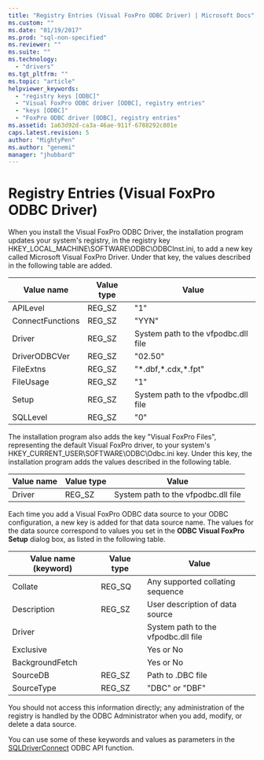 ```yaml
---
title: "Registry Entries (Visual FoxPro ODBC Driver) | Microsoft Docs"
ms.custom: ""
ms.date: "01/19/2017"
ms.prod: "sql-non-specified"
ms.reviewer: ""
ms.suite: ""
ms.technology: 
  - "drivers"
ms.tgt_pltfrm: ""
ms.topic: "article"
helpviewer_keywords: 
  - "registry keys [ODBC]"
  - "Visual FoxPro ODBC driver [ODBC], registry entries"
  - "keys [ODBC]"
  - "FoxPro ODBC driver [ODBC], registry entries"
ms.assetid: 1a63d92d-ca3a-46ae-911f-6788292c801e
caps.latest.revision: 5
author: "MightyPen"
ms.author: "genemi"
manager: "jhubbard"
---
```

# Registry Entries (Visual FoxPro ODBC Driver)
When you install the Visual FoxPro ODBC Driver, the installation program updates your system's registry, in the registry key HKEY_LOCAL_MACHINE\SOFTWARE\ODBC\ODBCInst.ini, to add a new key called Microsoft Visual FoxPro Driver. Under that key, the values described in the following table are added.  
  
|Value name|Value type|Value|  
|----------------|----------------|-----------|  
|APILevel|REG_SZ|"1"|  
|ConnectFunctions|REG_SZ|"YYN"|  
|Driver|REG_SZ|System path to the vfpodbc.dll file|  
|DriverODBCVer|REG_SZ|"02.50"|  
|FileExtns|REG_SZ|"*.dbf,\*.cdx,\*.fpt"|  
|FileUsage|REG_SZ|"1"|  
|Setup|REG_SZ|System path to the vfpodbc.dll file|  
|SQLLevel|REG_SZ|"0"|  
  
 The installation program also adds the key "Visual FoxPro Files", representing the default Visual FoxPro driver, to your system's HKEY_CURRENT_USER\SOFTWARE\ODBC\Odbc.ini key. Under this key, the installation program adds the values described in the following table.  
  
|Value name|Value type|Value|  
|----------------|----------------|-----------|  
|Driver|REG_SZ|System path to the vfpodbc.dll file|  
  
 Each time you add a Visual FoxPro ODBC data source to your ODBC configuration, a new key is added for that data source name. The values for the data source correspond to values you set in the **ODBC Visual FoxPro Setup** dialog box, as listed in the following table.  
  
|Value name (keyword)|Value type|Value|  
|----------------------------|----------------|-----------|  
|Collate|REG_SQ|Any supported collating sequence|  
|Description|REG_SZ|User description of data source|  
|Driver||System path to the vfpodbc.dll file|  
|Exclusive||Yes or No|  
|BackgroundFetch||Yes or No|  
|SourceDB|REG_SZ|Path to .DBC file|  
|SourceType|REG_SZ|"DBC" or "DBF"|  
  
 You should not access this information directly; any administration of the registry is handled by the ODBC Administrator when you add, modify, or delete a data source.  
  
 You can use some of these keywords and values as parameters in the [SQLDriverConnect](../../odbc/microsoft/sqldriverconnect-visual-foxpro-odbc-driver.md) ODBC API function.